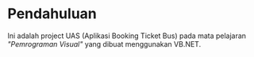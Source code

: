 # Pendahuluan

Ini adalah project UAS (Aplikasi Booking Ticket Bus) pada mata pelajaran *"Pemrograman Visual"* yang dibuat menggunakan VB.NET.
